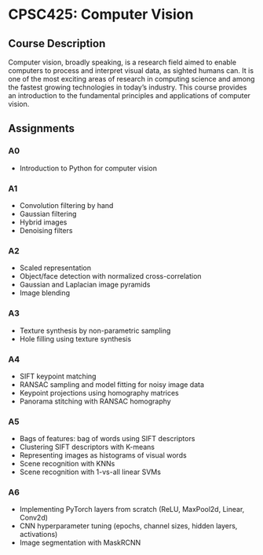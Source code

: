 # CPSC425: Computer Vision

## Course Description
Computer vision, broadly speaking, is a research field aimed to enable computers to process and interpret visual data, as sighted humans can. It is one of the most exciting areas of research in computing science and among the fastest growing technologies in today’s industry. This course provides an introduction to the fundamental principles and applications of computer vision.

## Assignments

### A0
- Introduction to Python for computer vision

### A1
- Convolution filtering by hand
- Gaussian filtering
- Hybrid images
- Denoising filters

### A2
- Scaled representation
- Object/face detection with normalized cross-correlation
- Gaussian and Laplacian image pyramids
- Image blending

### A3
- Texture synthesis by non-parametric sampling
- Hole filling using texture synthesis

### A4
- SIFT keypoint matching
- RANSAC sampling and model fitting for noisy image data
- Keypoint projections using homography matrices
- Panorama stitching with RANSAC homography

### A5
- Bags of features: bag of words using SIFT descriptors
- Clustering SIFT descriptors with K-means
- Representing images as histograms of visual words
- Scene recognition with KNNs
- Scene recognition with 1-vs-all linear SVMs

### A6
- Implementing PyTorch layers from scratch (ReLU, MaxPool2d, Linear, Conv2d)
- CNN hyperparameter tuning (epochs, channel sizes, hidden layers, activations)
- Image segmentation with MaskRCNN